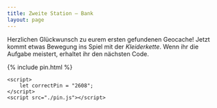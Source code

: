 ```yaml
---
title: Zweite Station – Bank
layout: page
---
```


Herzlichen Glückwunsch zu eurem ersten gefundenen Geocache!
Jetzt kommt etwas Bewegung ins Spiel mit der _Kleiderkette_.
Wenn ihr die Aufgabe meistert, erhaltet ihr den nächsten Code.

{% include pin.html %}

<html>
    <div id="coordinates" class="text-center" style="display:none">
        <h3>
            <a href="{% include kreuzung_map_link.html %}">Nächste Station</a>
        </h3>
        {% include kreuzung_map.html %}
    </div>

    <script>
        let correctPin = "2608";
    </script>
    <script src="./pin.js"></script>

</html>
